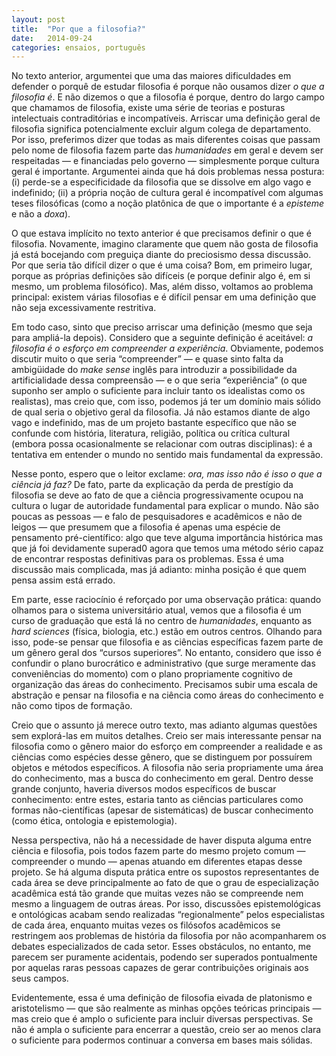 ```yaml
---
layout: post
title:  "Por que a filosofia?"
date:   2014-09-24
categories: ensaios, português
---
```


No texto anterior, argumentei que uma das maiores dificuldades em defender o porquê de estudar filosofia é porque não ousamos dizer _o que a filosofia é_. E não dizemos o que a filosofia é porque, dentro do largo campo que chamamos de filosofia, existe uma série de teorias e posturas intelectuais contraditórias e incompatíveis. Arriscar uma definição geral de filosofia significa potencialmente excluir algum colega de departamento. Por isso, preferimos dizer que todas as mais diferentes coisas que passam pelo nome de filosofia fazem parte das _humanidades_ em geral e devem ser respeitadas — e financiadas pelo governo — simplesmente porque cultura geral é importante. Argumentei ainda que há dois problemas nessa postura: (i) perde-se a especificidade da filosofia que se dissolve em algo vago e indefinido; (ii) a própria noção de cultura geral é incompatível com algumas teses filosóficas (como a noção platônica de que o importante é a _episteme_ e não a _doxa_).

O que estava implícito no texto anterior é que precisamos definir o que é filosofia. Novamente, imagino claramente que quem não gosta de filosofia já está bocejando com preguiça diante do preciosismo dessa discussão. Por que seria tão difícil dizer o que é uma coisa? Bom, em primeiro lugar, porque as próprias definições são difíceis (e porque definir algo é, em si mesmo, um problema filosófico). Mas, além disso, voltamos ao problema principal: existem várias filosofias e é difícil pensar em uma definição que não seja excessivamente restritiva.

Em todo caso, sinto que preciso arriscar uma definição (mesmo que seja para ampliá-la depois). Considero que a seguinte definição é aceitável: _a filosofia é o esforço em compreender a experiência_. Obviamente, podemos discutir muito o que seria “compreender” — e quase sinto falta da ambigüidade do _make sense_ inglês para introduzir a possibilidade da artificialidade dessa compreensão — e o que seria “experiência” (o que suponho ser amplo o suficiente para incluir tanto os idealistas como os realistas), mas creio que, com isso, podemos já ter um domínio mais sólido de qual seria o objetivo geral da filosofia. Já não estamos diante de algo vago e indefinido, mas de um projeto bastante específico que não se confunde com história, literatura, religião, política ou crítica cultural (embora possa ocasionalmente se relacionar com outras disciplinas): é a tentativa em entender o mundo no sentido mais fundamental da expressão.

Nesse ponto, espero que o leitor exclame: _ora, mas isso não é isso o que a ciência já faz?_ De fato, parte da explicação da perda de prestígio da filosofia se deve ao fato de que a ciência progressivamente ocupou na cultura o lugar de autoridade fundamental para explicar o mundo. Não são poucas as pessoas — e falo de pesquisadores e acadêmicos e não de leigos — que presumem que a filosofia é apenas uma espécie de pensamento pré-científico: algo que teve alguma importância histórica mas que já foi devidamente superad0 agora que temos uma método sério capaz de encontrar respostas definitivas para os problemas. Essa é uma discussão mais complicada, mas já adianto: minha posição é que quem pensa assim está errado.

Em parte, esse raciocínio é reforçado por uma observação prática: quando olhamos para o sistema universitário atual, vemos que a filosofia é um curso de graduação que está lá no centro de _humanidades_, enquanto as _hard sciences_ (física, biologia, etc.) estão em outros centros. Olhando para isso, pode-se pensar que filosofia e as ciências específicas fazem parte de um gênero geral dos “cursos superiores”. No entanto, considero que isso é confundir o plano burocrático e administrativo (que surge meramente das conveniências do momento) com o plano propriamente cognitivo de organização das áreas do conhecimento. Precisamos subir uma escala de abstração e pensar na filosofia e na ciência como áreas do conhecimento e não como tipos de formação.

Creio que o assunto já merece outro texto, mas adianto algumas questões sem explorá-las em muitos detalhes. Creio ser mais interessante pensar na filosofia como o gênero maior do esforço em compreender a realidade e as ciências como espécies desse gênero, que se distinguem por possuírem objetos e métodos específicos. A filosofia não seria propriamente uma área do conhecimento, mas a busca do conhecimento em geral. Dentro desse grande conjunto, haveria diversos modos específicos de buscar conhecimento: entre estes, estaria tanto as ciências particulares como formas não-científicas (apesar de sistemáticas) de buscar conhecimento (como ética, ontologia e epistemologia).

Nessa perspectiva, não há a necessidade de haver disputa alguma entre ciência e filosofia, pois todos fazem parte do mesmo projeto comum — compreender o mundo — apenas atuando em diferentes etapas desse projeto. Se há alguma disputa prática entre os supostos representantes de cada área se deve principalmente ao fato de que o grau de especialização acadêmica está tão grande que muitas vezes não se compreende nem mesmo a linguagem de outras áreas. Por isso, discussões epistemológicas e ontológicas acabam sendo realizadas “regionalmente” pelos especialistas de cada área, enquanto muitas vezes os filósofos acadêmicos se restringem aos problemas de história da filosofia por não acompanharem os debates especializados de cada setor. Esses obstáculos, no entanto, me parecem ser puramente acidentais, podendo ser superados pontualmente por aquelas raras pessoas capazes de gerar contribuições originais aos seus campos.

Evidentemente, essa é uma definição de filosofia eivada de platonismo e aristotelismo — que são realmente as minhas opções teóricas principais — mas creio que é amplo o suficiente para incluir diversas perspectivas. Se não é ampla o suficiente para encerrar a questão, creio ser ao menos clara o suficiente para podermos continuar a conversa em bases mais sólidas.
